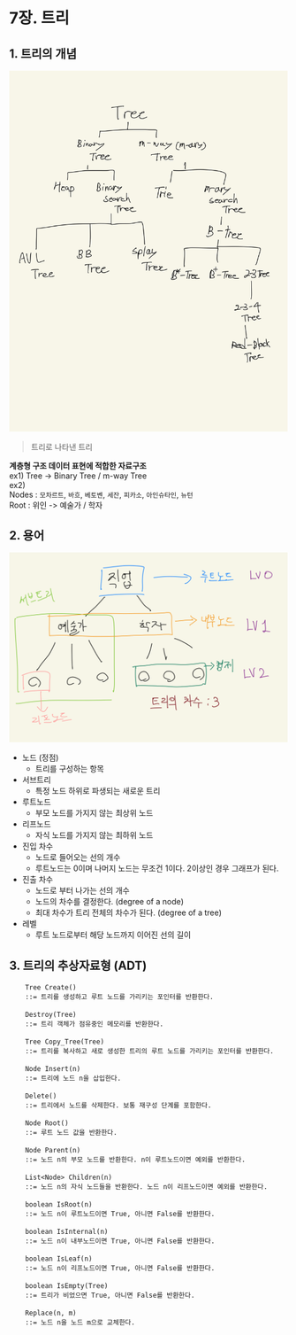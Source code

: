 # 7장. 트리
## 1. 트리의 개념
![IMG1](IMG1.jpg)
> 트리로 나타낸 트리
 
**계층형 구조 데이터 표현에 적합한 자료구조**<br>
ex1) Tree -> Binary Tree / m-way Tree <br>
ex2) <br>Nodes : `모차르트`, `바흐`, `베토벤`, `세잔`, `피카소`, `아인슈타인`, `뉴턴` 
    <br> Root : 위인 -> 예술가 / 학자 

## 2. 용어
![IMG2](IMG2.png)
- 노드 (정점)
  - 트리를 구성하는 항목
- 서브트리
  - 특정 노드 하위로 파생되는 새로운 트리 
- 루트노드
  - 부모 노드를 가지지 않는 최상위 노드
- 리프노드
  - 자식 노드를 가지지 않는 최하위 노드
- 진입 차수
  - 노드로 들어오는 선의 개수 
  - 루트노드는 0이며 나머지 노드는 무조건 1이다. 2이상인 경우 그래프가 된다.
- 진출 차수
  - 노드로 부터 나가는 선의 개수 
  - 노드의 차수를 결정한다. (degree of a node)
  - 최대 차수가 트리 전체의 차수가 된다. (degree of a tree)
- 레벨
  - 루트 노드로부터 해당 노드까지 이어진 선의 길이
  
## 3. 트리의 추상자료형 (ADT)
```text
    Tree Create() 
    ::= 트리를 생성하고 루트 노드를 가리키는 포인터를 반환한다.
    
    Destroy(Tree)
    ::= 트리 객체가 점유중인 메모리를 반환한다.
    
    Tree Copy_Tree(Tree) 
    ::= 트리를 복사하고 새로 생성한 트리의 루트 노드를 가리키는 포인터를 반환한다.
    
    Node Insert(n) 
    ::= 트리에 노드 n을 삽입한다.
    
    Delete()
    ::= 트리에서 노드를 삭제한다. 보통 재구성 단계를 포함한다.
    
    Node Root()
    ::= 루트 노드 값을 반환한다.
    
    Node Parent(n)
    ::= 노드 n의 부모 노드를 반환한다. n이 루트노드이면 예외를 반환한다.
    
    List<Node> Children(n)
    ::= 노드 n의 자식 노드들을 반환한다. 노드 n이 리프노드이면 예외를 반환한다.
    
    boolean IsRoot(n)
    ::= 노드 n이 루트노드이면 True, 아니면 False를 반환한다.
    
    boolean IsInternal(n)
    ::= 노드 n이 내부노드이면 True, 아니면 False를 반환한다.
    
    boolean IsLeaf(n)
    ::= 노드 n이 리프노드이면 True, 아니면 False를 반환한다.
    
    boolean IsEmpty(Tree)
    ::= 트리가 비었으면 True, 아니면 False를 반환한다.
    
    Replace(n, m)
    ::= 노드 n을 노드 m으로 교체한다.
    
```